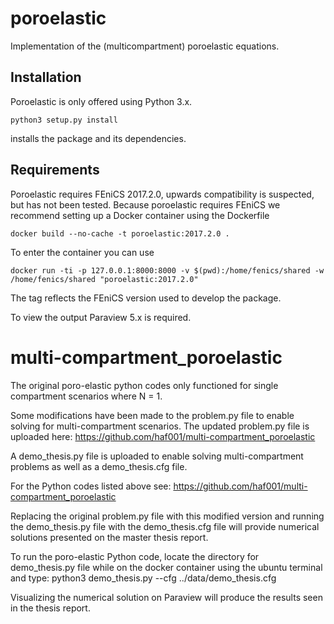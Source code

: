 # poroelastic
Implementation of the (multicompartment) poroelastic equations.

## Installation
Poroelastic is only offered using Python 3.x.
```
python3 setup.py install
```
installs the package and its dependencies.

## Requirements

Poroelastic requires FEniCS 2017.2.0, upwards compatibility is suspected, but has not been tested. Because poroelastic requires FEniCS we recommend setting up a Docker container
using the Dockerfile
```
docker build --no-cache -t poroelastic:2017.2.0 .
```
To enter the container you can use
```
docker run -ti -p 127.0.0.1:8000:8000 -v $(pwd):/home/fenics/shared -w /home/fenics/shared "poroelastic:2017.2.0"
```
The tag reflects the FEniCS version used to develop the package.

To view the output Paraview 5.x is required.

# multi-compartment_poroelastic
The original poro-elastic python codes only functioned for single compartment scenarios where N = 1.

Some modifications have been made to the problem.py file to enable solving for multi-compartment scenarios. The updated problem.py file is uploaded here: https://github.com/haf001/multi-compartment_poroelastic

A demo_thesis.py file is uploaded to enable solving multi-compartment problems as well as a demo_thesis.cfg file.

For the Python codes listed above see: https://github.com/haf001/multi-compartment_poroelastic 

Replacing the original problem.py file with this modified version and running the demo_thesis.py file with the demo_thesis.cfg file will provide numerical solutions presented on the master thesis report.

To run the poro-elastic Python code, locate the directory for demo_thesis.py file while on the docker container using the ubuntu terminal and type: python3 demo_thesis.py --cfg ../data/demo_thesis.cfg

Visualizing the numerical solution on Paraview will produce the results seen in the thesis report.
